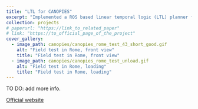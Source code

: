```yaml
---
title: "LTL for CANOPIES"
excerpt: "Implemented a ROS based linear temporal logic (LTL) planner for the CANOPIES ERC: Collaborative Paradigm for Human Workers and Multi-Robot Teams in Precision Agriculture Systems."
collection: projects
# paperurl: "https://link_to_related_paper"
# link: "https://to_official_page_of_the_project"
cover_gallery:
  - image_path: canopies/canopies_rome_test_43_short_good.gif
    alt: "Field test in Rome, front view"
    title: "Field test in Rome, front view"
  - image_path: canopies/canopies_rome_test_unload.gif
    alt: "Field test in Rome, loading"
    title: "Field test in Rome, loading"
---
```


TO DO: add more info.

[Official website](https://canopies.inf.uniroma3.it/)
